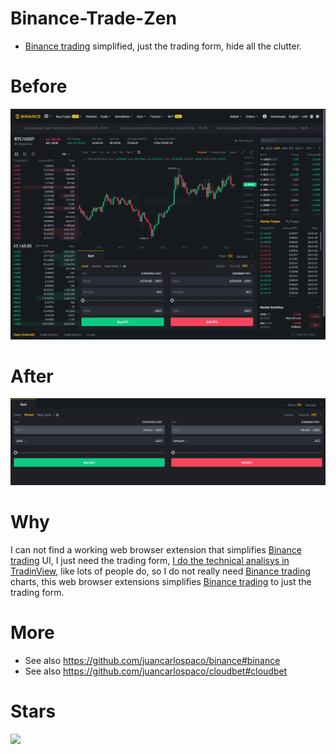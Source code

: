 # Binance-Trade-Zen

- [Binance trading](https://github.com/juancarlospaco/binance#binance) simplified, just the trading form, hide all the clutter.


# Before

![](before.png)


# After

![](after.png)


# Why

I can not find a working web browser extension that simplifies [Binance trading](https://github.com/juancarlospaco/binance#binance) UI,
I just need the trading form, [I do the technical analisys in TradinView](https://github.com/juancarlospaco/tradingview#tradingview),
like lots of people do, so I do not really need [Binance trading](https://github.com/juancarlospaco/binance#binance) charts,
this web browser extensions simplifies [Binance trading](https://github.com/juancarlospaco/binance#binance) to just the trading form.


# More

- See also https://github.com/juancarlospaco/binance#binance
- See also https://github.com/juancarlospaco/cloudbet#cloudbet


# Stars

![](https://starchart.cc/juancarlospaco/binance-trade-zen.svg)
